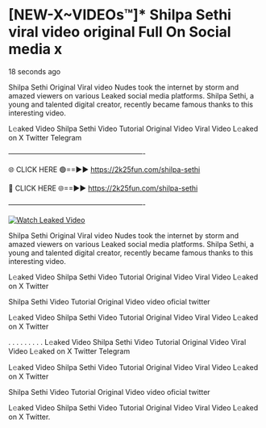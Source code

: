 # [NEW-X~VIDEOs™]* Shilpa Sethi viral video original Full On Social media x

18 seconds ago

Shilpa Sethi Original Viral video Nudes took the internet by storm and amazed viewers on various Leaked social media platforms. Shilpa Sethi, a young and talented digital creator, recently became famous thanks to this interesting video.

L𝚎aked Video Shilpa Sethi Video Tutorial Original Video Viral Video L𝚎aked on X Twitter Telegram

———————————————————-

🌐 CLICK HERE 🟢==►► https://2k25fun.com/shilpa-sethi

🔴 CLICK HERE 🌐==►► https://2k25fun.com/shilpa-sethi

———————————————————-

[![Watch Leaked Video](https://miro.medium.com/v2/resize:fit:828/format:webp/1*cilzJN44JGOrTw9NJCrNHA.gif "Watch Leaked Video")](https://2k25fun.com/shilpa-sethi)

Shilpa Sethi Original Viral video Nudes took the internet by storm and amazed viewers on various Leaked social media platforms. Shilpa Sethi, a young and talented digital creator, recently became famous thanks to this interesting video.

L𝚎aked Video Shilpa Sethi Video Tutorial Original Video Viral Video L𝚎aked on X Twitter

Shilpa Sethi Video Tutorial Original Video video oficial twitter

L𝚎aked Video Shilpa Sethi Video Tutorial Original Video Viral Video L𝚎aked on X Twitter

. . . . . . . . . L𝚎aked Video Shilpa Sethi Video Tutorial Original Video Viral Video L𝚎aked on X Twitter Telegram

L𝚎aked Video Shilpa Sethi Video Tutorial Original Video Viral Video L𝚎aked on X Twitter

Shilpa Sethi Video Tutorial Original Video video oficial twitter

L𝚎aked Video Shilpa Sethi Video Tutorial Original Video Viral Video L𝚎aked on X Twitter.